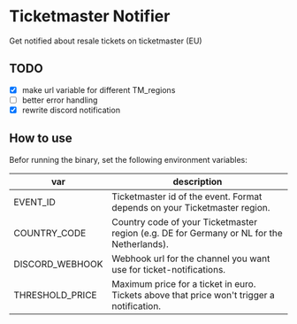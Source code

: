# Ticketmaster Notifier
Get notified about resale tickets on ticketmaster (EU)

## TODO
- [X] make url variable for different TM_regions
- [ ] better error handling
- [X] rewrite discord notification

## How to use
Befor running the binary, set the following environment variables:

| var             | description                                                                               |
|-----------------|-------------------------------------------------------------------------------------------|
| EVENT_ID        | Ticketmaster id of the event. Format depends on your Ticketmaster region.                 |
| COUNTRY_CODE    | Country code of your Ticketmaster region (e.g. DE for Germany or NL for the Netherlands). |
| DISCORD_WEBHOOK | Webhook url for the channel you want use for ticket-notifications.                        |
| THRESHOLD_PRICE | Maximum price for a ticket in euro. Tickets above that price won't trigger a notification.|
